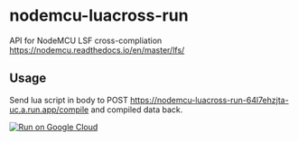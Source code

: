# nodemcu-luacross-run
API for NodeMCU LSF cross-compliation  https://nodemcu.readthedocs.io/en/master/lfs/

## Usage
Send lua script in body to POST https://nodemcu-luacross-run-64l7ehzjta-uc.a.run.app/compile and compiled data back.

[![Run on Google Cloud](https://storage.googleapis.com/cloudrun/button.svg)](https://console.cloud.google.com/cloudshell/editor?shellonly=true&cloudshell_image=gcr.io/cloudrun/button&cloudshell_git_repo=https://github.com/gladkikhartem/nodemcu-luacross-run.git)
